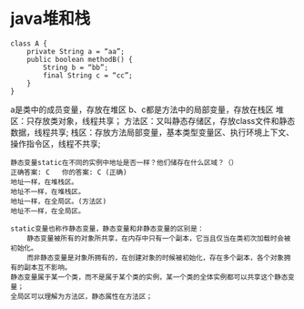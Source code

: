 # java堆和栈
```
class A {
    private String a = “aa”;
    public boolean methodB() {
        String b = “bb”;
        final String c = “cc”;
    }
}
```
a是类中的成员变量，存放在堆区
b、c都是方法中的局部变量，存放在栈区
堆区：只存放类对象，线程共享；
方法区：又叫静态存储区，存放class文件和静态数据，线程共享;
栈区：存放方法局部变量，基本类型变量区、执行环境上下文、操作指令区，线程不共享;

```
静态变量static在不同的实例中地址是否一样？他们储存在什么区域？（）
正确答案: C   你的答案: C (正确)
地址一样，在堆栈区。
地址不一样，在堆栈区。
地址一样，在全局区。(方法区)
地址不一样，在全局区。
```
```
static变量也称作静态变量，静态变量和非静态变量的区别是：
    静态变量被所有的对象所共享，在内存中只有一个副本，它当且仅当在类初次加载时会被初始化。
    而非静态变量是对象所拥有的，在创建对象的时候被初始化，存在多个副本，各个对象拥有的副本互不影响。
静态变量属于某一个类，而不是属于某个类的实例，某一个类的全体实例都可以共享这个静态变量；
全局区可以理解为方法区，静态属性在方法区；
```